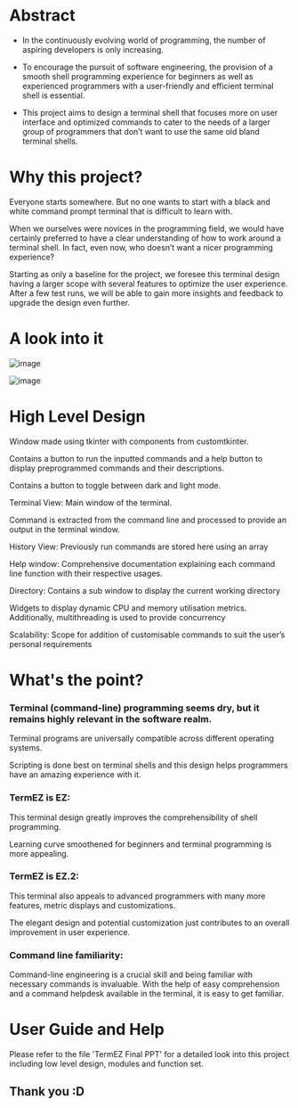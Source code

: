 # Abstract
- In the continuously evolving world of programming, the number of aspiring developers is only increasing.

- To encourage the pursuit of software engineering, the provision of a smooth shell programming experience for beginners as well as experienced programmers with a user-friendly and efficient terminal shell is essential.

- This project aims to design a terminal shell that focuses more on user interface and optimized commands to cater to the needs of a larger group of programmers that don’t want to use the same old bland terminal shells.

# Why this project?

Everyone starts somewhere. But no one wants to start with a black and white command prompt terminal that is difficult to learn with.

When we ourselves were novices in the programming field, we would have certainly preferred to have a clear understanding of how to work around a terminal shell. In fact, even now, who doesn’t want a nicer programming experience?

Starting as only a baseline for the project, we foresee this terminal design having a larger scope with several features to optimize the user experience.
After a few test runs, we will be able to gain more insights and feedback to upgrade the design even further.

# A look into it

![image](https://github.com/user-attachments/assets/838a394a-54c4-4008-856e-eada1d2a4c7b)

![image](https://github.com/user-attachments/assets/6a2023ff-6d9e-4ec1-b630-e67635c13652)


# High Level Design

Window made using tkinter with components from customtkinter.

Contains a button to run the inputted  commands and a help button to display preprogrammed commands and their descriptions.

Contains a button to toggle between dark and light mode.

Terminal View: Main window of the terminal. 

Command is extracted from the command line and processed to provide an output in the terminal window.

History View: Previously run commands are stored here using an array

Help window: Comprehensive documentation explaining each command line function with their respective usages.

Directory: Contains a sub window to display the current working directory

Widgets to display dynamic CPU and memory utilisation metrics. Additionally, multithreading is used to provide concurrency

Scalability: Scope for addition of customisable commands to suit the user’s personal requirements

# What's the point?

### Terminal (command-line) programming seems dry, but it remains highly relevant in the software realm.

Terminal programs are universally compatible across different operating systems.

Scripting is done best on terminal shells and this design helps programmers have an amazing experience with it.

### TermEZ is EZ:

This terminal design greatly improves the comprehensibility of shell programming.

Learning curve smoothened for beginners and terminal programming is more appealing.

### TermEZ is EZ.2:

This terminal also appeals to advanced programmers with many more features, metric displays and customizations.

The elegant design and potential customization just contributes to an overall improvement in user experience.

### Command line familiarity:

Command-line engineering is a crucial skill and being familiar with necessary commands is invaluable. With the help of easy comprehension and a command helpdesk available in the terminal, it is easy to get familiar.

# User Guide and Help

Please refer to the file 'TermEZ Final PPT' for a detailed look into this project including low level design, modules and function set.

## Thank you :D
